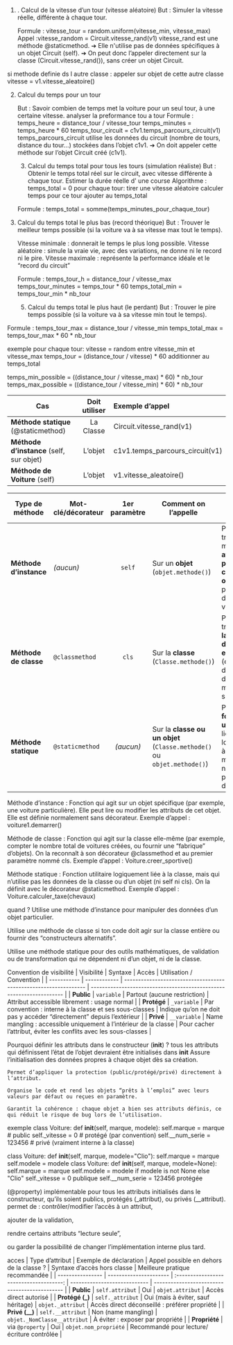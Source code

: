 1. . Calcul de la vitesse d’un tour (vitesse aléatoire)
    But : Simuler la vitesse réelle, différente à chaque tour.

    Formule :
    vitesse_tour = random.uniform(vitesse_min, vitesse_max)
Appel :vitesse_random = Circuit.vitesse_rand(v1)
vitesse_rand est une méthode @staticmethod.
➔ Elle n'utilise pas de données spécifiques à un objet Circuit (self).
➔ On peut donc l’appeler directement sur la classe (Circuit.vitesse_rand()), sans créer un objet Circuit.

si methode definie ds l autre classe : appeler sur  objet de cette autre classe 
vitesse = v1.vitesse_aleatoire()

2. Calcul du temps pour un tour

    But : Savoir combien de temps met la voiture pour un seul tour, à une certaine vitesse.
    analyser la preformance tou a tour 
    Formule :
    temps_heure = distance_tour / vitesse_tour
    temps_minutes = temps_heure * 60
temps_tour_circuit = c1v1.temps_parcours_circuit(v1)
temps_parcours_circuit utilise les données du circuit (nombre de tours, distance du tour…) stockées dans l’objet c1v1.
➔ On doit  appeler cette méthode sur l’objet Circuit créé (c1v1).

   3. Calcul du temps total pour tous les tours (simulation réaliste)
       But : Obtenir le temps total réel sur le circuit, avec vitesse différente à chaque tour.
        Estimer la durée  réelle d' une course 
   Algorithme : 
   temps_total = 0
    pour chaque tour:
       tirer une vitesse aléatoire
       calculer temps pour ce tour
       ajouter au temps_total

    Formule : 
    temps_total = somme(temps_minutes_pour_chaque_tour)


4. Calcul du temps total le plus bas (record théorique)
    But : Trouver le meilleur temps possible (si la voiture va à sa vitesse max tout le temps).

    Vitesse minimale : donnerait le temps le plus long possible.
    Vitesse aléatoire : simule la vraie vie, avec des variations,  ne donne ni le record ni le pire.
    Vitesse maximale : représente la performance idéale et le “record du circuit”    

    Formule :
    temps_tour_h = distance_tour / vitesse_max
    temps_tour_minutes = temps_tour * 60
    temps_total_min = temps_tour_min * nb_tour


   5. Calcul du temps total le plus haut (le perdant)
But : Trouver le pire temps possible (si la voiture va à sa vitesse min tout le temps).

Formule :
temps_tour_max = distance_tour / vitesse_min
temps_total_max = temps_tour_max * 60 * nb_tour

exemple 
pour chaque tour:
    vitesse = random entre vitesse_min et vitesse_max
    temps_tour = (distance_tour / vitesse) * 60
    additionner au temps_total

temps_min_possible = ((distance_tour / vitesse_max) * 60) * nb_tour
temps_max_possible = ((distance_tour / vitesse_min) * 60) * nb_tour


| Cas                                      | Doit utiliser | Exemple d’appel                   |
| ---------------------------------------- | :-----------: | :-------------------------------- |
| **Méthode statique** (@staticmethod)     |   La Classe   | Circuit.vitesse\_rand(v1)         |
| **Méthode d’instance** (self, sur objet) |    L’objet    | c1v1.temps\_parcours\_circuit(v1) |
| **Méthode de Voiture** (self)            |    L’objet    | v1.vitesse\_aleatoire()           |


| Type de méthode        | Mot-clé/décorateur | 1er paramètre | Comment on l’appelle                                                    | Rôle / Quand l’utiliser ?                                                                                | Accès aux données ?                |
| ---------------------- | ------------------ | :-----------: | ----------------------------------------------------------------------- | -------------------------------------------------------------------------------------------------------- | ---------------------------------- |
| **Méthode d’instance** | *(aucun)*          |     `self`    | Sur un **objet** (`objet.methode()`)                                    | Pour travailler ou modifier **les attributs propres à chaque objet** (ex : position d’une voiture)       | Attributs et méthodes de l’objet   |
| **Méthode de classe**  | `@classmethod`     |     `cls`     | Sur la **classe** (`Classe.methode()`)                                  | Pour travailler sur **la classe dans son ensemble** (ex : créer des objets d’une manière spéciale)       | Attributs et méthodes de la classe |
| **Méthode statique**   | `@staticmethod`    |   *(aucun)*   | Sur la **classe ou un objet** (`Classe.methode()` ou `objet.methode()`) | Pour des **fonctions utilitaires** : liées logiquement à la classe, mais qui n’utilisent pas ses données | Rien : n’accède ni à self ni à cls |


Méthode d’instance :
Fonction qui agit sur un objet spécifique (par exemple, une voiture particulière). Elle peut lire ou modifier les attributs de cet objet. Elle est définie normalement sans décorateur.
Exemple d’appel : voiture1.demarrer()

Méthode de classe :
Fonction qui agit sur la classe elle-même (par exemple, compter le nombre total de voitures créées, ou fournir une “fabrique” d’objets). On la reconnaît à son décorateur @classmethod et au premier paramètre nommé cls.
Exemple d’appel : Voiture.creer_sportive()

Méthode statique :
Fonction utilitaire logiquement liée à la classe, mais qui n’utilise pas les données de la classe ou d’un objet (ni self ni cls). On la définit avec le décorateur @staticmethod.
Exemple d’appel : Voiture.calculer_taxe(chevaux)

quand ? 
Utilise une méthode d’instance pour manipuler des données d’un objet particulier.

Utilise une méthode de classe si ton code doit agir sur la classe entière ou fournir des “constructeurs alternatifs”.

Utilise une méthode statique pour des outils mathématiques, de validation ou de transformation qui ne dépendent ni d’un objet, ni de la classe.


Convention de visibilité
| Visibilité  | Syntaxe      | Accès                                                            | Utilisation / Convention                                             |
| ----------- | ------------ | ---------------------------------------------------------------- | -------------------------------------------------------------------- |
| **Public**  | `variable`   | Partout (aucune restriction)                                     | Attribut accessible librement : usage normal                         |
| **Protégé** | `_variable`  | Par convention : interne à la classe et ses sous-classes         | Indique qu’on ne doit pas y accéder “directement” depuis l’extérieur |
| **Privé**   | `__variable` | Name mangling : accessible uniquement à l’intérieur de la classe | Pour cacher l’attribut, éviter les conflits avec les sous-classes    |


Pourquoi définir les attributs dans le constructeur (__init__) ?
tous les attributs qui définissent l’état de l’objet devraient être initialisés dans __init__
    Assure l’initialisation des données propres à chaque objet dès sa création.

    Permet d’appliquer la protection (public/protégé/privé) directement à l’attribut.

    Organise le code et rend les objets “prêts à l’emploi” avec leurs valeurs par défaut ou reçues en paramètre.

    Garantit la cohérence : chaque objet a bien ses attributs définis, ce qui réduit le risque de bug lors de l’utilisation.


exemple 
class Voiture:
    def __init__(self, marque, modele):
        self.marque = marque        # public
        self._vitesse = 0           # protégé (par convention)
        self.__num_serie = 123456   # privé (vraiment interne à la classe)

class Voiture:
    def __init__(self, marque, modele="Clio"):
        self.marque = marque
        self.modele = modele
class Voiture:
    def __init__(self, marque, modele=None):
        self.marque = marque
        self.modele = modele if modele is not None else "Clio"
        self._vitesse = 0  publique 
        self.__num_serie = 123456   protégée 

(@property) implémentable pour tous les attributs initialisés dans le constructeur, qu’ils soient publics, protégés (_attribut), ou privés (__attribut).
permet de : contrôler/modifier l’accès à un attribut,

ajouter de la validation,

rendre certains attributs “lecture seule”,

ou garder la possibilité de changer l’implémentation interne plus tard.


acces 
| Type d’attribut  | Exemple de déclaration | Appel possible en dehors de la classe ? | Syntaxe d’accès hors classe  | Meilleure pratique recommandée                |
| ---------------- | ---------------------- | :-------------------------------------: | ---------------------------- | --------------------------------------------- |
| **Public**       | `self.attribut`        |                   Oui                   | `objet.attribut`             | Accès direct autorisé                         |
| **Protégé (\_)** | `self._attribut`       |    Oui (mais à éviter, sauf héritage)   | `objet._attribut`            | Accès direct déconseillé : préférer propriété |
| **Privé (\_\_)** | `self.__attribut`      |           Non (name mangling)           | `objet._NomClasse__attribut` | À éviter : exposer par propriété              |
| **Propriété**    | via `@property`        |                   Oui                   | `objet.nom_propriété`        | Recommandé pour lecture/écriture contrôlée    |
